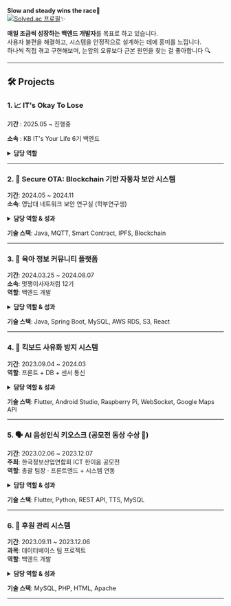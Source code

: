 __Slow and steady wins the race🐢__<br>
[![Solved.ac
프로필](http://mazassumnida.wtf/api/mini/generate_badge?boj=icegosimperson)](https://solved.ac/icegosimperson)✨

**매일 조금씩 성장하는 백엔드 개발자**를 목표로 하고 있습니다. <br>
사용자 불편을 해결하고, 시스템을 안정적으로 설계하는 데에 흥미를 느낍니다. <br>
하나씩 직접 겪고 구현해보며, 눈앞의 오류보다 근본 원인을 찾는 걸 좋아합니다 🔍

---

## 🛠️ Projects

### 1. 📈 IT's Okay To Lose 
**기간** : 2025.05 ~ 진행중

**소속** : KB IT's Your Life 6기 백엔드

<details>
<summary><strong>담당 역할</strong></summary>

- 백엔드 인프라 구현 담당 (Docker, CI/CD)  
- 투자 대시보드 로직 (매입단가, 손익, ROI)
- 네이버 뉴스API 연결

</details>

---

### 2. 🔐 Secure OTA: Blockchain 기반 자동차 보안 시스템  
**기간**: 2024.05 ~ 2024.11  
**소속**: 영남대 네트워크 보안 연구실 (학부연구생)  
<details>
<summary><strong> 담당 역할 & 성과 </strong></summary>
- MQTT 기반 OTA 시스템의 무결성 문제 해결을 위해 IPFS 해시값 + Smart Contract로 보안 강화 <br>
- BlockChain 분산 구조와 Access Control 기법 적용 <br>
- 연구 논문 투고 및 보안 특허 출원  <br>
</details>

**기술 스택**: Java, MQTT, Smart Contract, IPFS, Blockchain

---

### 3. 🍼 육아 정보 커뮤니티 플랫폼  
**기간**: 2024.03.25 ~ 2024.08.07  
**소속**: 멋쟁이사자처럼 12기  
**역할**: 백엔드 개발  
<details>
<summary><strong> 담당 역할 & 성과 </strong></summary>
- Spring 기반 사용자 권한에 따라 글쓰기/댓글 기능 분리<br>
- 클라우드 환경 구축(AWS EC2, RDS, S3) 구현<br>
- 멋쟁이사자처럼 동아리 주최 전국 단위 해커톤 참여<br>
</details>

**기술 스택**: Java, Spring Boot, MySQL, AWS RDS, S3, React

---

### 4. 🛴 킥보드 사유화 방지 시스템  
**기간**: 2023.09.04 ~ 2024.03  
**역할**: 프론트 + DB + 센서 통신  
<details>
<summary><strong> 담당 역할 & 성과 </strong></summary>
- 대여 제한 로직(하루 5회 이상 시 자동 차단)<br>
- 초음파 센서 + WebSocket 기반 자동 반납 처리<br>
- Google Maps API로 실시간 위치 추적  
</details>

**기술 스택**: Flutter, Android Studio, Raspberry Pi, WebSocket, Google Maps API

---

### 5. 🗣️ AI 음성인식 키오스크 (공모전 동상 수상 🥉)  
**기간**: 2023.02.06 ~ 2023.12.07  
**주최**: 한국정보산업연합회 ICT 한이음 공모전  
**역할**: 총괄 팀장 · 프론트엔드 + 시스템 연동  
<details>
<summary><strong> 담당 역할 & 성과 </strong></summary>
- 지향성 마이크 + 얼굴 인식 → 연령별 메뉴 추천<br>
- Flutter UI + 음성 기반 주문 처리 → REST API 연동 <br>
- 관련 논문 등재 및 동상 수상
</details>

**기술 스택**: Flutter, Python, REST API, TTS, MySQL

---

### 6. 💝 후원 관리 시스템  
**기간**: 2023.09.11 ~ 2023.12.06  
**과목**: 데이터베이스 팀 프로젝트  
**역할**: 백엔드 개발  
<details>
<summary><strong> 담당 역할 & 성과 </strong></summary>
- 사용자의 관심 분야 기반 후원 프로그램 추천 알고리즘<br>
- 관리자 승인/반려, 굿즈 배송 처리 기능<br>
- Stored Procedure, Index 최적화 적용  <br>
</details>
  
**기술 스택**: MySQL, PHP, HTML, Apache

---
